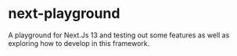 # next-playground
A playground for Next.Js 13 and testing out some features as well as exploring how to develop in this framework.

